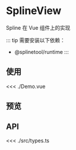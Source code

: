 <script setup lang="ts">
import Demo from './Demo.vue'
</script>

# SplineView

Spline 在 Vue 组件上的实现

::: tip
需要安装以下依赖：

+ @splinetool/runtime
:::

## 使用

<<< ./Demo.vue

## 预览

<ClientOnly>
  <Demo />
</ClientOnly>

## API

<<< ./src/types.ts
